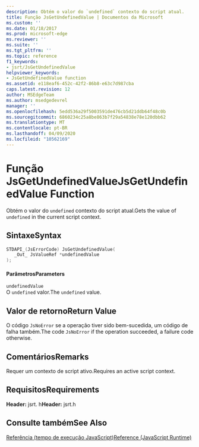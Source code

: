 ```yaml
---
description: Obtém o valor do `undefined` contexto do script atual.
title: Função JsGetUndefinedValue | Documentos da Microsoft
ms.custom: ''
ms.date: 01/18/2017
ms.prod: microsoft-edge
ms.reviewer: ''
ms.suite: ''
ms.tgt_pltfrm: ''
ms.topic: reference
f1_keywords:
- jsrt/JsGetUndefinedValue
helpviewer_keywords:
- JsGetUndefinedValue function
ms.assetid: e118eaf6-452c-42f2-86b8-e63c7d987cba
caps.latest.revision: 12
author: MSEdgeTeam
ms.author: msedgedevrel
manager: ''
ms.openlocfilehash: 5edd536a29f5003591de476cb5d21ddb64f48c0b
ms.sourcegitcommit: 6860234c25a8be863b7f29a54838e78e120dbb62
ms.translationtype: MT
ms.contentlocale: pt-BR
ms.lasthandoff: 04/09/2020
ms.locfileid: "10562169"
---
```

# <span data-ttu-id="3aa71-103">Função JsGetUndefinedValue</span><span class="sxs-lookup"><span data-stu-id="3aa71-103">JsGetUndefinedValue Function</span></span>
<span data-ttu-id="3aa71-104">Obtém o valor do `undefined` contexto do script atual.</span><span class="sxs-lookup"><span data-stu-id="3aa71-104">Gets the value of `undefined` in the current script context.</span></span>  
  
## <span data-ttu-id="3aa71-105">Sintaxe</span><span class="sxs-lookup"><span data-stu-id="3aa71-105">Syntax</span></span>  
  
```cpp  
STDAPI_(JsErrorCode) JsGetUndefinedValue(  
   _Out_ JsValueRef *undefinedValue  
);  
```  
  
#### <span data-ttu-id="3aa71-106">Parâmetros</span><span class="sxs-lookup"><span data-stu-id="3aa71-106">Parameters</span></span>  
 `undefinedValue`  
 <span data-ttu-id="3aa71-107">O `undefined` valor.</span><span class="sxs-lookup"><span data-stu-id="3aa71-107">The `undefined` value.</span></span>  
  
## <span data-ttu-id="3aa71-108">Valor de retorno</span><span class="sxs-lookup"><span data-stu-id="3aa71-108">Return Value</span></span>  
 <span data-ttu-id="3aa71-109">O código `JsNoError` se a operação tiver sido bem-sucedida, um código de falha também.</span><span class="sxs-lookup"><span data-stu-id="3aa71-109">The code `JsNoError` if the operation succeeded, a failure code otherwise.</span></span>  
  
## <span data-ttu-id="3aa71-110">Comentários</span><span class="sxs-lookup"><span data-stu-id="3aa71-110">Remarks</span></span>  
 <span data-ttu-id="3aa71-111">Requer um contexto de script ativo.</span><span class="sxs-lookup"><span data-stu-id="3aa71-111">Requires an active script context.</span></span>  
  
## <span data-ttu-id="3aa71-112">Requisitos</span><span class="sxs-lookup"><span data-stu-id="3aa71-112">Requirements</span></span>  
 <span data-ttu-id="3aa71-113">**Header:** jsrt. h</span><span class="sxs-lookup"><span data-stu-id="3aa71-113">**Header:** jsrt.h</span></span>  
  
## <span data-ttu-id="3aa71-114">Consulte também</span><span class="sxs-lookup"><span data-stu-id="3aa71-114">See Also</span></span>  
 [<span data-ttu-id="3aa71-115">Referência (tempo de execução JavaScript)</span><span class="sxs-lookup"><span data-stu-id="3aa71-115">Reference (JavaScript Runtime)</span></span>](../chakra-hosting/reference-javascript-runtime.md)